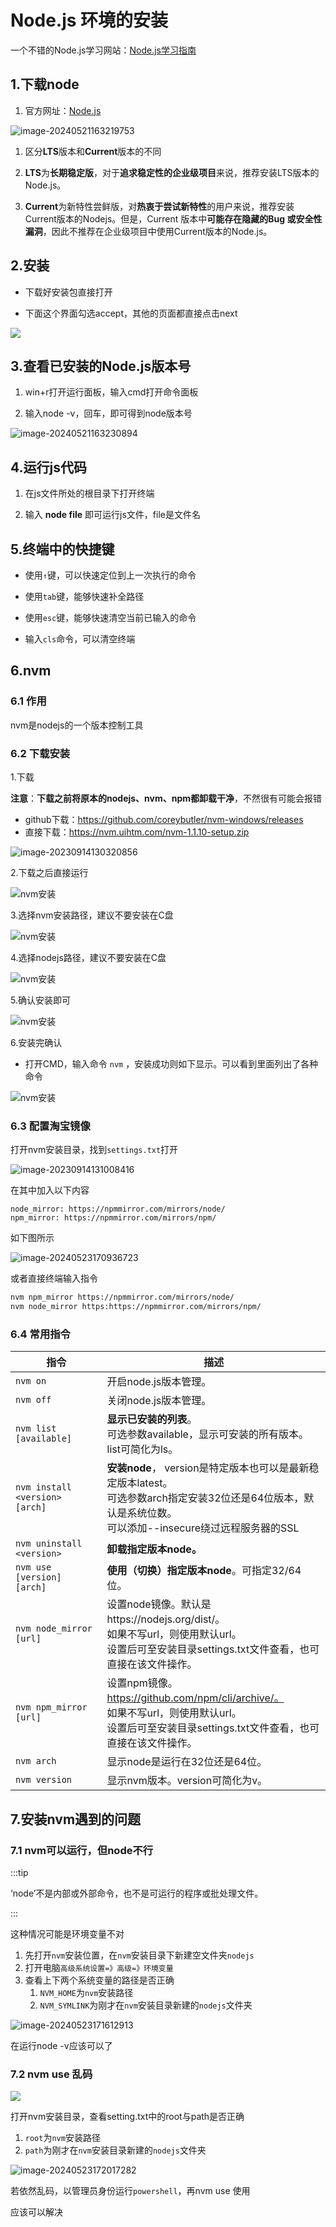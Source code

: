 # Node.js 环境的安装

一个不错的Node.js学习网站：[Node.js学习指南](https://blog.poetries.top/node-learning-notes/)

## 1.下载node

1. 官方网址：[Node.js](https://nodejs.cn/)

![image-20240521163219753](https://gitee.com/xarzhi/picture/raw/master/img/image-20240521163219753.png)

1. 区分**LTS**版本和**Current**版本的不同

1. **LTS**为**长期稳定版**，对于**追求稳定性的企业级项目**来说，推荐安装LTS版本的Node.js。

1. **Current**为新特性尝鲜版，对**热衷于尝试新特性**的用户来说，推荐安装Current版本的Nodejs。但是，Current 版本中**可能存在隐藏的Bug 或安全性漏洞**，因此不推荐在企业级项目中使用Current版本的Node.js。

## 2.安装

- 下载好安装包直接打开

- 下面这个界面勾选accept，其他的页面都直接点击next

![](https://gitee.com/xarzhi/picture/raw/master/img/2.jpg)



## 3.查看已安装的Node.js版本号

1. win+r打开运行面板，输入cmd打开命令面板

1. 输入node -v，回车，即可得到node版本号

![image-20240521163230894](https://gitee.com/xarzhi/picture/raw/master/img/image-20240521163230894.png)





## 4.运行js代码

1. 在js文件所处的根目录下打开终端

1. 输入 **node file** 即可运行js文件，file是文件名



## 5.终端中的快捷键

- 使用`↑`键，可以快速定位到上一次执行的命令

- 使用`tab`键，能够快速补全路径

- 使用`esc`键，能够快速清空当前已输入的命令

- 输入`cls`命令，可以清空终端



## 6.nvm

### 6.1 作用

nvm是nodejs的一个版本控制工具

### 6.2 下载安装

1.下载

**注意**：**下载之前将原本的nodejs、nvm、npm都卸载干净**，不然很有可能会报错

- github下载：https://github.com/coreybutler/nvm-windows/releases
- 直接下载：https://nvm.uihtm.com/nvm-1.1.10-setup.zip

![image-20230914130320856](https://gitee.com/xarzhi/picture/raw/master/img/image-20230914130320856.png)

2.下载之后直接运行

![nvm安装](https://gitee.com/xarzhi/picture/raw/master/img/step1.png)

3.选择nvm安装路径，建议不要安装在C盘

![nvm安装](https://gitee.com/xarzhi/picture/raw/master/img/step2.png)

4.选择nodejs路径，建议不要安装在C盘

![nvm安装](https://gitee.com/xarzhi/picture/raw/master/img/step3.png)

5.确认安装即可

![nvm安装](https://gitee.com/xarzhi/picture/raw/master/img/step4.png)

6.安装完确认

- 打开CMD，输入命令 `nvm` ，安装成功则如下显示。可以看到里面列出了各种命令

![nvm安装](https://gitee.com/xarzhi/picture/raw/master/img/step5.png)

### 6.3 配置淘宝镜像

打开nvm安装目录，找到`settings.txt`打开

![image-20230914131008416](https://gitee.com/xarzhi/picture/raw/master/img/image-20230914131008416.png)

在其中加入以下内容

```
node_mirror: https://npmmirror.com/mirrors/node/
npm_mirror: https://npmmirror.com/mirrors/npm/
```

如下图所示

![image-20240523170936723](https://gitee.com/xarzhi/picture/raw/master/img/image-20240523170936723.png)

或者直接终端输入指令

```bash
nvm npm_mirror https://npmmirror.com/mirrors/node/
nvm node_mirror https:https://npmmirror.com/mirrors/npm/
```



### 6.4 常用指令

| 指令                           | 描述                                                         |
| ------------------------------ | ------------------------------------------------------------ |
| `nvm on`                       | 开启node.js版本管理。                                        |
| `nvm off`                      | 关闭node.js版本管理。                                        |
| `nvm list [available]`         | **显示已安装的列表**。<br>可选参数available，显示可安装的所有版本。list可简化为ls。 |
| `nvm install <version> [arch]` | **安装node**， version是特定版本也可以是最新稳定版本latest。<br>可选参数arch指定安装32位还是64位版本，默认是系统位数。<br/>可以添加--insecure绕过远程服务器的SSL |
| `nvm uninstall <version>`      | **卸载指定版本node。**                                       |
| `nvm use [version] [arch]`     | **使用（切换）指定版本node**。可指定32/64位。                |
| `nvm node_mirror [url]`        | 设置node镜像。默认是https://nodejs.org/dist/。<br/>如果不写url，则使用默认url。<br/>设置后可至安装目录settings.txt文件查看，也可直接在该文件操作。 |
| `nvm npm_mirror [url]`         | 设置npm镜像。https://github.com/npm/cli/archive/。<br/>如果不写url，则使用默认url。<br/>设置后可至安装目录settings.txt文件查看，也可直接在该文件操作。 |
| `nvm arch`                     | 显示node是运行在32位还是64位。                               |
| `nvm version`                  | 显示nvm版本。version可简化为v。                              |



## 7.安装nvm遇到的问题

### 7.1 nvm可以运行，但node不行

:::tip

‘node’不是内部或外部命令，也不是可运行的程序或批处理文件。

:::

这种情况可能是环境变量不对

1. 先打开`nvm`安装位置，在`nvm`安装目录下新建空文件夹`nodejs`
2. 打开电脑`高级系统设置=》高级=》环境变量`
3. 查看上下两个系统变量的路径是否正确
   1. `NVM_HOME`为`nvm`安装路径
   2. `NVM_SYMLINK`为刚才在`nvm`安装目录新建的`nodejs`文件夹

![image-20240523171612913](https://gitee.com/xarzhi/picture/raw/master/img/image-20240523171612913.png)

在运行node -v应该可以了

### 7.2 nvm use 乱码

![](https://gitee.com/xarzhi/picture/raw/master/img/640a522b737940709ee53669de594ce9.png)



打开nvm安装目录，查看setting.txt中的root与path是否正确

1. `root`为`nvm`安装路径
2. `path`为刚才在`nvm`安装目录新建的`nodejs`文件夹

![image-20240523172017282](https://gitee.com/xarzhi/picture/raw/master/img/image-20240523172017282.png)



若依然乱码，以管理员身份运行`powershell`，再nvm use 使用

应该可以解决
